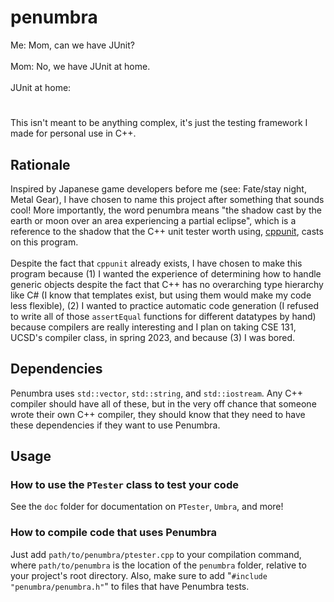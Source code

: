 # penumbra
Me: Mom, can we have JUnit?<br><br>
Mom: No, we have JUnit at home.<br><br>
JUnit at home:
#
This isn't meant to be anything complex, it's just the testing framework I made for personal use in C++.
## Rationale
Inspired by Japanese game developers before me (see: Fate/stay night, Metal Gear), I have chosen to name this project after something that sounds cool! More importantly, the word penumbra means "the shadow cast by the earth or moon over an area experiencing a partial eclipse", which is a reference to the shadow that the C++ unit tester worth using, [cppunit](https://github.com/freedesktop/libreoffice-cppunit), casts on this program.<br><br>
Despite the fact that `cppunit` already exists, I have chosen to make this program because (1) I wanted the experience of determining how to handle generic objects despite the fact that C++ has no overarching type hierarchy like C# (I know that templates exist, but using them would make my code less flexible), (2) I wanted to practice automatic code generation (I refused to write all of those `assertEqual` functions for different datatypes by hand) because compilers are really interesting and I plan on taking CSE 131, UCSD's compiler class, in spring 2023, and because (3) I was bored.
## Dependencies
Penumbra uses `std::vector`, `std::string`, and `std::iostream`. Any C++ compiler should have all of these, but in the very off chance that someone wrote their own C++ compiler, they should know that they need to have these dependencies if they want to use Penumbra.
## Usage
### How to use the `PTester` class to test your code
See the `doc` folder for documentation on `PTester`, `Umbra`, and more!
### How to compile code that uses Penumbra
Just add `path/to/penumbra/ptester.cpp` to your compilation command, where `path/to/penumbra` is the location of the `penumbra` folder, relative to your project's root directory. Also, make sure to add "`#include "penumbra/penumbra.h"`" to files that have Penumbra tests.
